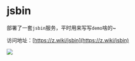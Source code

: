 # jsbin

部署了一套`jsbin`服务，平时用来写写`demo`啥的~

访问地址：[https://z.wiki/jsbin](https://z.wiki/jsbin)

![](https://5.z.wiki/autoupload/2022-10-06/3341553baa334fb79efe5862c408bec7.image.png)
